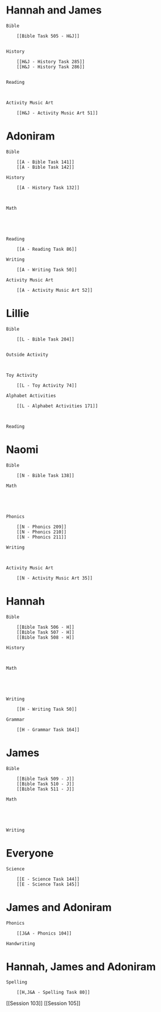 # Hannah and James

	Bible

		[[Bible Task 505 - H&J]]
		

	History

		[[H&J - History Task 285]]
		[[H&J - History Task 286]]
		

	Reading

		

	Activity Music Art

		[[H&J - Activity Music Art 51]]
# Adoniram

	Bible

		[[A - Bible Task 141]]
		[[A - Bible Task 142]]

	History

		[[A - History Task 132]]
		
		

	Math

		
		
		

	Reading

		[[A - Reading Task 86]]

	Writing

		[[A - Writing Task 50]]

	Activity Music Art

		[[A - Activity Music Art 52]]

# Lillie

	Bible

		[[L - Bible Task 204]]
		

	Outside Activity

		

	Toy Activity

		[[L - Toy Activity 74]]

	Alphabet Activities

		[[L - Alphabet Activities 171]]
		
		

	Reading

		

# Naomi

	Bible

		[[N - Bible Task 138]]

	Math

		
		
		

	Phonics

		[[N - Phonics 209]]
		[[N - Phonics 210]]
		[[N - Phonics 211]]

	Writing

		

	Activity Music Art

		[[N - Activity Music Art 35]]

# Hannah

	Bible

		[[Bible Task 506 - H]]
		[[Bible Task 507 - H]]
		[[Bible Task 508 - H]]

	History

		

	Math

		
		
		

	Writing

		[[H - Writing Task 50]]

	Grammar

		[[H - Grammar Task 164]]
		
		
# James

	Bible

		[[Bible Task 509 - J]]
		[[Bible Task 510 - J]]
		[[Bible Task 511 - J]]

	Math

		
		
		

	Writing

		

# Everyone

	Science

		[[E - Science Task 144]]
		[[E - Science Task 145]]
# James and Adoniram

	Phonics

		[[J&A - Phonics 104]]

	Handwriting

		
# Hannah, James and Adoniram

	Spelling

		[[H,J&A - Spelling Task 80]]

[[Session 103]]
[[Session 105]]
